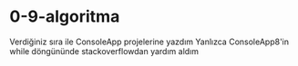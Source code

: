 # 0-9-algoritma
Verdiğiniz sıra ile ConsoleApp projelerine yazdım
Yanlızca ConsoleApp8'in while döngününde stackoverflowdan yardım aldım
